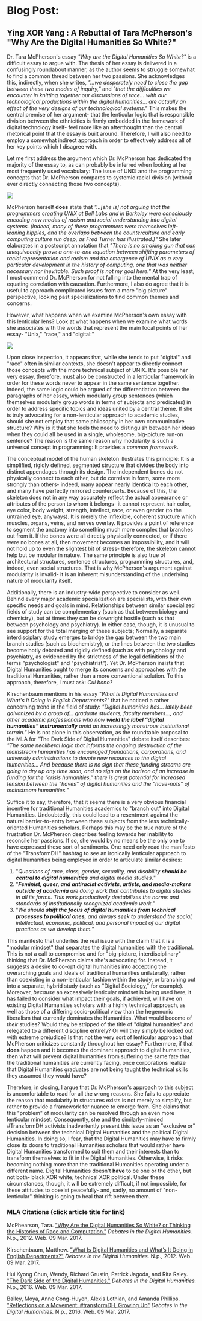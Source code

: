 # Blog Post:
## Ying XOR Yang : A Rebuttal of Tara McPherson's "Why Are the Digital Humanities So White?"

  Dr. Tara McPherson's essay _"Why are the Digital Humanities So White?"_ is a difficult essay to argue with. The thesis of her essay is delivered in a confusingly roundabout manner, as the author seems to struggle somewhat to find a common thread between her two passions. She acknowledges this, indirectly, when she writes, _"...we desperately need to close the gap between these two modes of inquiry,"_ and _"that the difficulties we encounter in knitting together our discussions of race... with our technological productions within the digital humanities... are actually an effect of the very designs of our technological systems."_ This makes the central premise of her argument- that the lenticular logic that is responsible division between the ethnicities is firmly embedded in the framework of digital technology itself- feel more like an afterthought than the central rhetorical point that the essay is built around. Therefore, I will also need to employ a somewhat indirect approach in order to effectively address all of her key points which I disagree with.

  Let me first address the argument which Dr. McPherson has dedicated the majority of the essay to, as can probably be inferred when looking at her most frequently used vocabulary: The issue of UNIX and the programming concepts that Dr. McPherson compares to systemic racial division (without ever directly connecting those two concepts).
  
![](images/visualization.png)

  McPherson herself **does** state that _"...[she is] not arguing that the programmers creating UNIX at Bell Labs and in Berkeley were consciously encoding new modes of racism and racial understanding into digital systems. (Indeed, many of these programmers were themselves left-leaning hippies, and the overlaps between the counterculture and early computing culture run deep, as Fred Turner has illustrated.)"_ She later elaborates in a postscript annotation that _"There is no smoking gun that can unequivocally prove a one-to-one equation between shifting parameters of racial representation and racism and the emergence of UNIX as a very particular development in the history of computing, one that was neither necessary nor inevitable. Such proof is not my goal here."_ At the very least, I must commend Dr. McPherson for not falling into the mental trap of equating correlation with causation. Furthermore, I also do agree that it is useful to approach complicated issues from a more "big picture" perspective, looking past specializations to find common themes and concerns.  
  
  However, what happens when we examine McPherson's own essay with this lenticular lens? Look at what happens when we examine what words she associates with the words that represent the main focal points of her essay- "Unix," "race," and "digital:"

![](images/links.png)

  Upon close inspection, it appears that, while she tends to put "digital" and "race" often in similar contexts, she doesn't appear to directly connect those concepts with the more technical subject of UNIX. It's possible her very essay, therefore, must also be constructed in a lenticular framework in order for these words never to appear in the same sentence together. Indeed, the same logic could be argued of the differentiation between the paragraphs of her essay, which modularly group sentences (which themselves modularly group words in terms of subjects and predicates) in order to address specific topics and ideas united by a central theme. If she is truly advocating for a non-lenticular approach to academic studies, should she not employ that same philosophy in her own communicative structure? Why is it that she feels the need to distinguish between her ideas when they could all be used in a single, wholesome, big-picture run-on sentence? The reason is the same reason why modularity is such a universal concept in programming: It provides a _common framework_. 
  
  The conceptual model of the human skeleton illustrates this principle: It is a simplified, rigidly defined, segmented structure that divides the body into distinct appendages through its design. The independent bones do not physically connect to each other, but do correlate in form, some more strongly than others- indeed, many appear nearly identical to each other, and many have perfectly mirrored counterparts. Because of this, the skeleton does not in any way accurately reflect the actual appearance or attributes of the person to whom it belongs- it cannot represent hair color, eye color, body weight, strength, intellect, race, or even gender (to the untrained eye, anyways). It is merely the inflexible, coherent structure which muscles, organs, veins, and nerves overlay. It provides a point of reference to segment the anatomy into something much more complex that branches out from it. If the bones were all directly physically connected, or if there were no bones at all, then movement becomes an impossibility, and it will not hold up to even the slightest bit of stress- therefore, the skeleton cannot help but be modular in nature. The same principle is also true of architectural structures, sentence structures, programming structures, and, indeed, even social structures. That is why McPherson's argument against modularity is invalid- it is an inherent misunderstanding of the underlying nature of modularity itself.

 Additionally, there is an industry-wide perspective to consider as well. Behind every major academic specialization are specialists, with their own specific needs and goals in mind. Relationships between similar specialized fields of study can be complementary (such as that between biology and chemistry), but at times they can be downright hostile (such as that between psychology and psychiatry). In either case, though, it is unusual to see support for the total merging of these subjects; Normally, a separate interdisciplary study emerges to bridge the gap between the two main branch studies (such as biochemistry), or the lines between the two studies become hotly debated and rigidly defined (such as with psychology and psychiatry, as evidenced by the strictness of the legal definitions of the terms "psychologist" and "psychiatrist"). Yet Dr. McPherson insists that Digital Humanities ought to merge its concerns and approaches with the traditional Humanities, rather than a more conventional solution. To this approach, therefore, I must ask: _Cui bono?_

  Kirschenbaum mentions in his essay _"What is Digital Humanities and What's It Doing in English Departments?"_ that he noticed a rather concerning trend in the field of study: _"Digital humanities has... lately been galvanized by a group of... graduate students, faculty members..., and other academic professionals who now **wield the label “digital humanities” instrumentally** amid an increasingly monstrous institutional terrain."_ He is not alone in this observation, as the roundtable proposal to the MLA for "The Dark Side of Digital Humanities" debate itself describes: _"The same neoliberal logic that informs the ongoing destruction of the mainstream humanities has encouraged foundations, corporations, and university administrations to devote new resources to the digital humanities... And because there is no sign that these funding streams are going to dry up any time soon, and no sign on the horizon of an increase in funding for the “crisis humanities,” there is great potential for increased tension between the “haves” of digital humanities and the “have-nots” of mainstream humanities."_ 

 Suffice it to say, therefore, that it seems there is a very obvious financial incentive for traditional Humanities academics to "branch out" into Digital Humanities. Undoubtedly, this could lead to a resentment against the natural barrier-to-entry between these subjects from the less technically-oriented Humanities scholars. Perhaps this may be the true nature of the frustration Dr. McPherson describes feeling towards her inability to reconcile her passions. If so, she would by no means be the only one to have expressed these sort of sentiments. One need only read the manifesto of the "TransformDH" hashtag to see an ironically lenticular approach to digital humanities being employed in order to articulate similar desires:
  
1. "_Questions of race, class, gender, sexuality, and disability **should be central to digital humanities** and digital media studies._"
2. "_**Feminist, queer, and antiracist activists, artists, and media-makers outside of academia** are doing work that contributes to digital studies in all its forms. This work productively destabilizes the norms and standards of institutionally recognized academic work._"
3. "_We should **shift the focus of digital humanities from technical processes to political ones,** and always seek to understand the social, intellectual, economic, political, and personal impact of our digital practices as we develop them."_

This manifesto that underlies the real issue with the claim that it is a "modular mindset" that separates the digital humanities with the traditional. This is not a call to compromise and for "big-picture, interdisciplinary" thinking that Dr. McPherson claims she's advocating for. Instead, it suggests a desire to co-opt digital humanities into accepting the overarching goals and ideals of traditional humanities unilaterally, rather than coexisting in a non-lenticular fashion within the study, or branching out into a separate, hybrid study (such as "Digital Sociology," for example). Moreover, _because_ an excessively lenticular mindset is being used here, it has failed to consider what impact their goals, if achieved, will have on existing Digital Humanities scholars with a highly technical approach, as well as those of a differing socio-political view than the hegemonic liberalism that currently dominates the Humanities. What would become of _their_ studies? Would they be stripped of the title of "digital humanities" and relegated to a different discipline entirely? Or will they simply be kicked out with extreme prejudice? Is that not the very sort of lenticular approach that McPherson criticizes constantly throughout her essay? Furthermore, if that **does** happen and it becomes the dominant approach to digital humanities, then what will prevent digital humanities from suffering the same fate that the traditional humanities are currently facing, once corporations realize that Digital Humanities graduates are not being taught the technical skills they assumed they would have?

  Therefore, in closing, I argue that Dr. McPherson's approach to this subject is uncomfortable to read for all the wrong reasons. She fails to appreciate the reason that modularity in structures exists is not merely to simplify, but rather to provide a framework for nuance to emerge from. She claims that this "problem" of modularity can be resolved through an even more lenticular mindset. Consequently, she and the similarly-minded #TransformDH activists inadvertently present this issue as an "exclusive or" decision between the technical Digital Humanities and the political Digital Humanities. In doing so, I fear, that the Digital Humanities may have to firmly close its doors to traditional Humanities scholars that would rather have Digital Humanities transformed to suit them and their interests than to transform themselves to fit in the Digital Humanities. Otherwise, it risks becoming nothing more than the traditional Humanities operating under a different name. Digital Humanities doesn't **have** to be one or the other, but not both- black XOR white; technical XOR political. Under these circumstances, though, it will be extremely difficult, if not impossible, for these attitudes to coexist peacefully- and, sadly, no amount of "non-lenticular" thinking is going to heal that rift between them.

### MLA Citations (click article title for link)

  McPhearson, Tara. ["Why Are the Digital Humanities So White? or Thinking the Histories of Race and Computation."](http://dhdebates.gc.cuny.edu/debates/text/29) _Debates in the Digital Humanities._ N.p., 2012. Web. 09 Mar. 2017.

  Kirschenbaum, Matthew. ["What Is Digital Humanities and What’s It Doing in English Departments?"](http://dhdebates.gc.cuny.edu/debates/text/38) _Debates in the Digital Humanities._ N.p., 2012. Web. 09 Mar. 2017.
  
  Hui Kyong Chun, Wendy, Richard Grustin, Patrick Jagoda, and Rita Raley. ["The Dark Side of the Digital Humanities."](http://dhdebates.gc.cuny.edu/debates/text/89) _Debates in the Digital Humanities._ N.p., 2016. Web. 09 Mar. 2017.
  
  Bailey, Moya, Anne Cong-Huyen, Alexis Lothian, and Amanda Phillips. ["Reflections on a Movement: #transformDH, Growing Up"](http://dhdebates.gc.cuny.edu/debates/text/59) _Debates in the Digital Humanities._ N.p., 2016. Web. 09 Mar. 2017.
  

